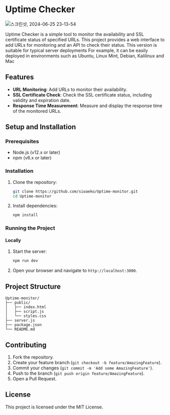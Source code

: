 
# Uptime Checker

![스크린샷, 2024-06-25 23-13-54](https://github.com/sioaeko/Uptime-monitor/assets/101755125/3a80f563-ad68-4350-a1f5-dbe353f58088)

Uptime Checker is a simple tool to monitor the availability and SSL certificate status of specified URLs. This project provides a web interface to add URLs for monitoring and an API to check their status.
This version is suitable for typical server deployments
For example, it can be easily deployed in environments such as Ubuntu, Linux Mint, Debian, Kalilinux and Mac



## Features

- **URL Monitoring**: Add URLs to monitor their availability.
- **SSL Certificate Check**: Check the SSL certificate status, including validity and expiration date.
- **Response Time Measurement**: Measure and display the response time of the monitored URLs.

## Setup and Installation

### Prerequisites

- Node.js (v12.x or later)
- npm (v6.x or later)

### Installation

1. Clone the repository:

   ```bash
   git clone https://github.com/sioaeko/Uptime-monitor.git
   cd Uptime-monitor
   ```

2. Install dependencies:

   ```bash
   npm install
   ```

### Running the Project

#### Locally

1. Start the server:

   ```bash
   npm run dev
   ```

2. Open your browser and navigate to `http://localhost:3000`.



## Project Structure

```
Uptime-monitor/
├── public/
│   ├── index.html
│   ├── script.js
│   └── styles.css
├── server.js
├── package.json
└── README.md
```

## Contributing

1. Fork the repository.
2. Create your feature branch (`git checkout -b feature/AmazingFeature`).
3. Commit your changes (`git commit -m 'Add some AmazingFeature'`).
4. Push to the branch (`git push origin feature/AmazingFeature`).
5. Open a Pull Request.

## License

This project is licensed under the MIT License.
